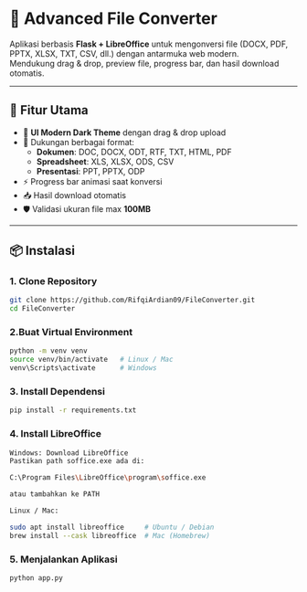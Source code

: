 # 🔮 Advanced File Converter

Aplikasi berbasis **Flask + LibreOffice** untuk mengonversi file (DOCX, PDF, PPTX, XLSX, TXT, CSV, dll.) dengan antarmuka web modern.  
Mendukung drag & drop, preview file, progress bar, dan hasil download otomatis.  

---

## 🚀 Fitur Utama
- 🌙 **UI Modern Dark Theme** dengan drag & drop upload  
- 📂 Dukungan berbagai format:
  - **Dokumen**: DOC, DOCX, ODT, RTF, TXT, HTML, PDF  
  - **Spreadsheet**: XLS, XLSX, ODS, CSV  
  - **Presentasi**: PPT, PPTX, ODP  
- ⚡ Progress bar animasi saat konversi  
- 📥 Hasil download otomatis  
- 🛡️ Validasi ukuran file max **100MB**  

---

## 📦 Instalasi

### 1. Clone Repository
```bash
git clone https://github.com/RifqiArdian09/FileConverter.git
cd FileConverter
```
### 2.Buat Virtual Environment
```bash
python -m venv venv
source venv/bin/activate   # Linux / Mac
venv\Scripts\activate      # Windows
```
### 3. Install Dependensi
```bash
pip install -r requirements.txt
```

### 4. Install LibreOffice
```bash
Windows: Download LibreOffice
Pastikan path soffice.exe ada di:

C:\Program Files\LibreOffice\program\soffice.exe

atau tambahkan ke PATH

Linux / Mac:

sudo apt install libreoffice     # Ubuntu / Debian
brew install --cask libreoffice  # Mac (Homebrew)
```

### 5. Menjalankan Aplikasi
```bash
python app.py

```
